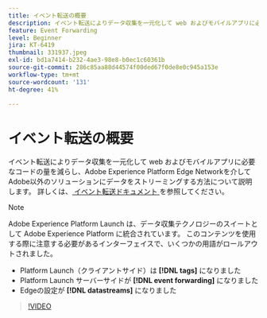 ```yaml
---
title: イベント転送の概要
description: イベント転送によりデータ収集を一元化して web およびモバイルアプリに必要なコードの量を減らし、Adobe Experience Platform Edge Network を介してアドビ以外のソリューションにデータをストリーミングする方法について説明します。
feature: Event Forwarding
level: Beginner
jira: KT-6419
thumbnail: 331937.jpeg
exl-id: bd1a7414-b232-4ae3-98e8-b0ec1c60361b
source-git-commit: 286c85aa88d44574f00ded67f0de8e0c945a153e
workflow-type: tm+mt
source-wordcount: '131'
ht-degree: 41%

---
```


# イベント転送の概要

イベント転送によりデータ収集を一元化して web およびモバイルアプリに必要なコードの量を減らし、Adobe Experience Platform Edge Networkを介してAdobe以外のソリューションにデータをストリーミングする方法について説明します。 詳しくは、[ イベント転送ドキュメント ](https://experienceleague.adobe.com/docs/experience-platform/tags/event-forwarding/overview.html?lang=ja) を参照してください。

>[!NOTE]
>
>Adobe Experience Platform Launch は、データ収集テクノロジーのスイートとして Adobe Experience Platform に統合されています。 このコンテンツを使用する際に注意する必要があるインターフェイスで、いくつかの用語がロールアウトされました。
>
> * Platform Launch（クライアントサイド）は **[!DNL tags]** になりました
> * Platform Launch サーバーサイドが **[!DNL event forwarding]** になりました
> * Edgeの設定が **[!DNL datastreams]** になりました

>[!VIDEO](https://video.tv.adobe.com/v/3410923?learn=on&enablevpops&captions=jpn)